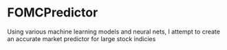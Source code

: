 # FOMCPredictor
Using various machine learning models and neural nets, I attempt to create an accurate market predictor for large stock indicies
